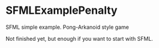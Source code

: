 SFMLExamplePenalty
==================

SFML simple example. Pong-Arkanoid style game

Not finished yet, but enough if you want to start with SFML.
